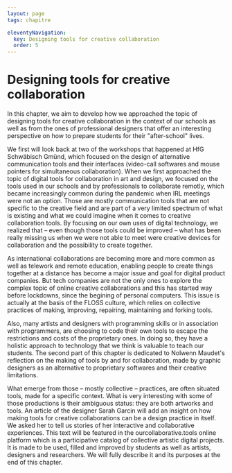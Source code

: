 ```yaml
---
layout: page
tags: chapitre

eleventyNavigation:
  key: Designing tools for creative collaboration
  order: 5
---
```


# Designing tools for creative collaboration

In this chapter, we aim to develop how we approached the topic of designing tools for creative collaboration in the context of our schools as well as from the ones of professional designers that offer an interesting perspective on how to prepare students for their "after-school" lives.

We first will look back at two of the workshops that happened at HfG Schwäbisch Gmünd, which focused on the design of alternative communication tools and their interfaces (video-call softwares and mouse pointers for simultaneous collaboration). When we first approached the topic of digital tools for collaboration in art and design, we focused on the tools used in our schools and by professionals to collaborate remotly, which became increasingly common during the pandemic when IRL meetings were not an option. Those are mostly communication tools that are not specific to the creative field and are part of a very limited spectrum of what is existing and what we could imagine when it comes to creative collaboration tools. By focusing on our own uses of digital technology, we realized that – even though those tools could be improved – what has been really missing us when we were not able to meet were creative devices for collaboration and the possibility to create together.

As international collaborations are becoming more and more common as well as telework and remote education, enabling people to create things together at a distance has become a major issue and goal for digital product companies. But tech companies are not the only ones to explore the complex topic of online creative collaborations and this has started way before lockdowns, since the begining of personal computers. This issue is actually at the basis of the FLOSS culture, which relies on collective practices of making, improving, repairing, maintaining and forking tools. 

Also, many artists and designers with programming skills or in association with programmers, are choosing to code their own tools to escape the restrictions and costs of the proprietary ones. In doing so, they have a holistic approach to technology that we think is valuable to teach our students. The second part of this chapter is dedicated to Nolwenn Maudet's reflection on the making of tools by and for collaboration, made by graphic designers as an alternative to proprietary softwares and their creative limitations. 

What emerge from those – mostly collective – practices, are often situated tools, made for a specific context. What is very interesting with some of those productions is their ambiguous status: they are both artworks and tools. An article of the designer Sarah Garcin will add an insight on how making tools for creative collaborations can be a design practice in itself. We asked her to tell us stories of her interactive and collaborative experiences. This text will be featured in the ourcollaborative.tools online platform which is a participative catalog of collective artistic digital projects. It is made to be used, filled and improved by students as well as artists, designers and researchers. We will fully describe it and its purposes at the end of this chapter.


